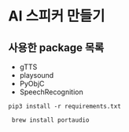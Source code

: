 # AI 스피커 만들기

## 사용한 package 목록

- gTTS
- playsound
- PyObjC
- SpeechRecognition

```shell
pip3 install -r requirements.txt
```

```shell
 brew install portaudio
```

